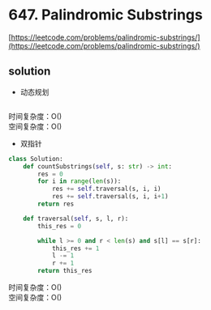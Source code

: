 # 647. Palindromic Substrings

[https://leetcode.com/problems/palindromic-substrings/](https://leetcode.com/problems/palindromic-substrings/)

## solution

- 动态规划

```python

```

时间复杂度：O() <br>
空间复杂度：O()

- 双指针

```python
class Solution:
    def countSubstrings(self, s: str) -> int:
        res = 0
        for i in range(len(s)):
            res += self.traversal(s, i, i)
            res += self.traversal(s, i, i+1)
        return res

    def traversal(self, s, l, r):
        this_res = 0

        while l >= 0 and r < len(s) and s[l] == s[r]:
            this_res += 1
            l -= 1
            r += 1
        return this_res
```

时间复杂度：O() <br>
空间复杂度：O()
